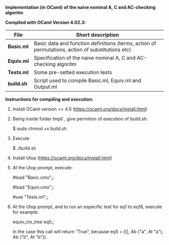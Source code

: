**Implementation (in OCaml) of the naive nominal A, C and AC-checking algoritm**

**Compiled with OCaml Version 4.02.3:**

**File** | Short description
------------ | -------------
**Basic.ml**  | Basic data and function definitions (terms, action of permutations, action of substitutions etc) 
**Equiv.ml**  | Specification of the naive nominal A, C and AC-checking algoritm 
**Tests.ml**  | Some pre-setted execution tests 
**build.sh**  | Script used to compile Basic.ml, Equiv.ml and Output.ml


**Instructions for compiling and execution:**

1) Install OCaml version >= 4.0 (https://ocaml.org/docs/install.html)

2) Being inside folder Impl/ , give permition of execution of build.sh:

   $ sudo chmod +x build.sh

3) Execute 
   
   $ ./build.sh

4) Install Utop (https://ocaml.org/docs/install.html)
  
5) At the Utop prompt, execute:

   #load "Basic.cmo";;

   #load "Equiv.cmo";;      

   #use "Tests.ml";;


6) At the Utop prompt, and to run an especific test for eq1 to eq18, execute for example:

    equiv_ctx_tree eq5;;

   In the case this call will return "True",
   because eq5 = ([], Ab ("a", At "a"), Ab ("b", At "b")).
